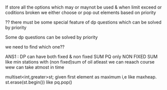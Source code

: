 If store all the options which may or maynot be used & when limit exceed or coditions broken we either choose or pop out elements based on priority

?? there must be some special feature of dp questions which can be solved by priority 

Some dp questions can be solved by priority 

we need to find which one??

ANS1 : DP can have both fixed & non fixed SUM PQ only NON FIXED SUM like min stations with (non fixed)sum of oil atleast we can reaach
       course wew can take atmost in time

multiset<int,greater<int>>st; given first element as maximum i,e like maxheap.     st.erase(st.begin())  like pq.pop()
